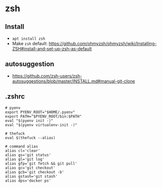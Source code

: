 # zsh
## Install
- `apt install zsh`
- Make `zsh` default: https://github.com/ohmyzsh/ohmyzsh/wiki/Installing-ZSH#install-and-set-up-zsh-as-default
## autosuggestion
- https://github.com/zsh-users/zsh-autosuggestions/blob/master/INSTALL.md#manual-git-clone
## .zshrc
```
# pyenv
export PYENV_ROOT="$HOME/.pyenv"
export PATH="$PYENV_ROOT/bin:$PATH"
eval "$(pyenv init -)"
eval "$(pyenv virtualenv-init -)"

# thefuck
eval $(thefuck --alias)

# command alias
alias cl='clear'
alias gs='git status'
alias gl='git log'
alias gfp='git fetch && git pull'
alias gc='git checkout'
alias gcb='git checkout -b'
alias gstash='git stash'
alias dps='docker ps'
```
